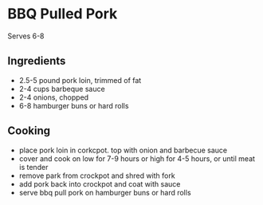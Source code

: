 # BBQ Pulled Pork

Serves 6-8

## Ingredients

* 2.5-5 pound pork loin, trimmed of fat
* 2-4 cups barbeque sauce
* 2-4 onions, chopped
* 6-8 hamburger buns or hard rolls

## Cooking

* place pork loin in corkcpot. top with onion and barbecue sauce
* cover and cook on low for 7-9 hours or high for 4-5 hours, or until meat is tender
* remove park from crockpot and shred with fork
* add pork back into crockpot and coat with sauce
* serve bbq pull pork on hamburger buns or hard rolls